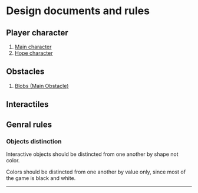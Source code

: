# Design documents and rules

## Player character
1. [Main character](MainCharacter/MainCharacter.md)
2. [Hope character](MainCharacter/HopeCharacter.md)

## Obstacles

1. [Blobs (Main Obstacle)](ObstaclesAndInteractables/BlobsMain.md)

## Interactiles

## Genral rules

### Objects distinction
Interactive objects should be distincted from one another by shape not color.

Colors should be distincted from one another by value only, since most of the game is black and white.

---